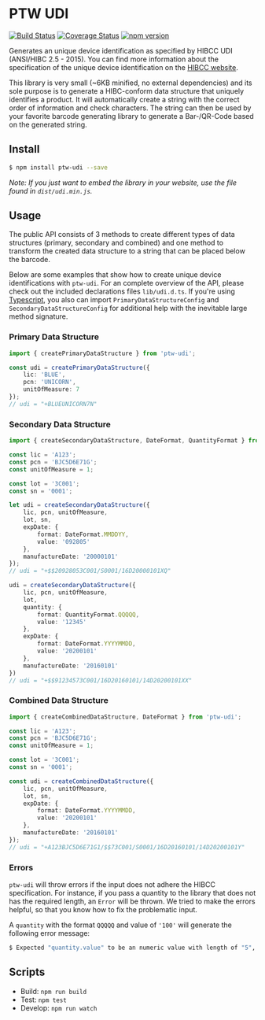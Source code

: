 # PTW UDI

[![Build Status](https://travis-ci.org/PTW-Freiburg/udi.svg?branch=master)](https://travis-ci.org/PTW-Freiburg/udi) [![Coverage Status](https://coveralls.io/repos/github/PTW-Freiburg/udi/badge.svg?branch=master)](https://coveralls.io/github/PTW-Freiburg/udi?branch=master) [![npm version](https://badge.fury.io/js/ptw-udi.svg)](https://badge.fury.io/js/ptw-udi)

Generates an unique device identification as specified by HIBCC UDI (ANSI/HIBC 2.5 - 2015).
You can find more information about the specification of the unique device identification on the [HIBCC website](http://www.hibcc.org/udi-labeling-standards/).

This library is very small (~6KB minified, no external dependencies) and its sole purpose is to generate a HIBC-conform data structure that uniquely identifies a product. It will automatically create a string with the correct order of information and check characters. The string can then be used by your favorite barcode generating library to generate a Bar-/QR-Code based on the generated string.

## Install

```sh
$ npm install ptw-udi --save
```

*Note: If you just want to embed the library in your website, use the file found in `dist/udi.min.js`.*

## Usage

The public API consists of 3 methods to create different types of data structures (primary, secondary and combined) and one method to transform the created data structure to a string that can be placed below the barcode.

Below are some examples that show how to create unique device identifications with `ptw-udi`. For an complete overview of the API, please check out the included declarations files `lib/udi.d.ts`. If you're using [Typescript](http://www.typescriptlang.org/), you also can import `PrimaryDataStructureConfig` and `SecondaryDataStructureConfig` for additional help with the inevitable large method signature.

### Primary Data Structure

```ts
import { createPrimaryDataStructure } from 'ptw-udi';

const udi = createPrimaryDataStructure({
    lic: 'BLUE',
    pcn: 'UNICORN',
    unitOfMeasure: 7
});
// udi = "+BLUEUNICORN7N"
```

### Secondary Data Structure

```ts
import { createSecondaryDataStructure, DateFormat, QuantityFormat } from 'ptw-udi';

const lic = 'A123';
const pcn = 'BJC5D6E71G';
const unitOfMeasure = 1;

const lot = '3C001';
const sn = '0001';

let udi = createSecondaryDataStructure({
    lic, pcn, unitOfMeasure,
    lot, sn,
    expDate: {
        format: DateFormat.MMDDYY,
        value: '092805'
    },
    manufactureDate: '20000101'
});
// udi = "+$$20928053C001/S0001/16D20000101XQ"

udi = createSecondaryDataStructure({
    lic, pcn, unitOfMeasure,
    lot,
    quantity: {
        format: QuantityFormat.QQQQQ,
        value: '12345'
    },
    expDate: {
        format: DateFormat.YYYYMMDD,
        value: '20200101'
    },
    manufactureDate: '20160101'
})
// udi = "+$$91234573C001/16D20160101/14D20200101XX"
```

### Combined Data Structure

```ts
import { createCombinedDataStructure, DateFormat } from 'ptw-udi';

const lic = 'A123';
const pcn = 'BJC5D6E71G';
const unitOfMeasure = 1;

const lot = '3C001';
const sn = '0001';

const udi = createCombinedDataStructure({
    lic, pcn, unitOfMeasure,
    lot, sn,
    expDate: {
        format: DateFormat.YYYYMMDD,
        value: '20200101'
    },
    manufactureDate: '20160101'
});
// udi = "+A123BJC5D6E71G1/$$73C001/S0001/16D20160101/14D20200101Y"
```

### Errors

`ptw-udi` will throw errors if the input does not adhere the HIBCC specification. For instance, if you pass a quantity to the library that does not has the required length, an `Error` will be thrown. We tried to make the errors helpful, so that you know how to fix the problematic input.

A `quantity` with the format `QQQQQ` and value of `'100'` will generate the following error message:

```sh
$ Expected "quantity.value" to be an numeric value with length of "5", but was "100".
```

## Scripts

- Build: `npm run build`
- Test: `npm test`
- Develop: `npm run watch`